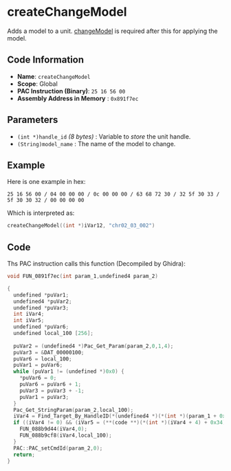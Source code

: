 # createChangeModel

Adds a model to a unit. [changeModel](./changemodel.md) is required after this for applying the model.

## Code Information

- **Name**: `createChangeModel`
- **Scope**: Global
- **PAC Instruction (Binary)**: `25 16 56 00`
- **Assembly Address in Memory** : `0x891f7ec`

## Parameters

- `(int *)handle_id` *(8 bytes)* : Variable to *store* the unit handle.
- `(String)model_name` : The name of the model to change.

## Example

Here is one example in hex:

```25 16 56 00 / 04 00 00 00 / 0c 00 00 00 / 63 68 72 30 / 32 5f 30 33 / 5f 30 30 32 / 00 00 00 00```

Which is interpreted as:

```c
createChangeModel((int *)iVar12, "chr02_03_002")
```

## Code

Ths PAC instruction calls this function (Decompiled by Ghidra):

```c
void FUN_0891f7ec(int param_1,undefined4 param_2)

{
  undefined *puVar1;
  undefined4 *puVar2;
  undefined *puVar3;
  int iVar4;
  int iVar5;
  undefined *puVar6;
  undefined local_100 [256];
  
  puVar2 = (undefined4 *)Pac_Get_Param(param_2,0,1,4);
  puVar3 = &DAT_00000100;
  puVar6 = local_100;
  puVar1 = puVar6;
  while (puVar1 != (undefined *)0x0) {
    *puVar6 = 0;
    puVar6 = puVar6 + 1;
    puVar3 = puVar3 + -1;
    puVar1 = puVar3;
  }
  Pac_Get_StringParam(param_2,local_100);
  iVar4 = Find_Target_By_HandleID(*(undefined4 *)(*(int *)(param_1 + 0x10) + 0xe8),*puVar2,1);
  if ((iVar4 != 0) && (iVar5 = (**(code **)(*(int *)(iVar4 + 4) + 0x34))(iVar4), iVar5 == 9)) {
    FUN_088b9d44(iVar4,0);
    FUN_088b9cf8(iVar4,local_100);
  }
  PAC::PAC_setCmdId(param_2,0);
  return;
}
```


